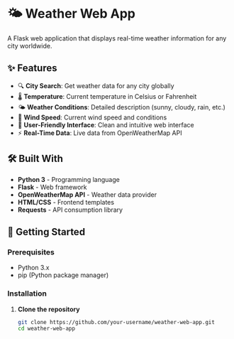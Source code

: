 # 🌤️ Weather Web App

A Flask web application that displays real-time weather information for any city worldwide.

## ✨ Features

- 🔍 **City Search**: Get weather data for any city globally
- 🌡️ **Temperature**: Current temperature in Celsius or Fahrenheit
- 🌤️ **Weather Conditions**: Detailed description (sunny, cloudy, rain, etc.)
- 💨 **Wind Speed**: Current wind speed and conditions
- 🎨 **User-Friendly Interface**: Clean and intuitive web interface
- ⚡ **Real-Time Data**: Live data from OpenWeatherMap API

## 🛠️ Built With

- **Python 3** - Programming language
- **Flask** - Web framework
- **OpenWeatherMap API** - Weather data provider
- **HTML/CSS** - Frontend templates
- **Requests** - API consumption library

## 🚀 Getting Started

### Prerequisites

- Python 3.x
- pip (Python package manager)

### Installation

1. **Clone the repository**
   ```bash
   git clone https://github.com/your-username/weather-web-app.git
   cd weather-web-app
